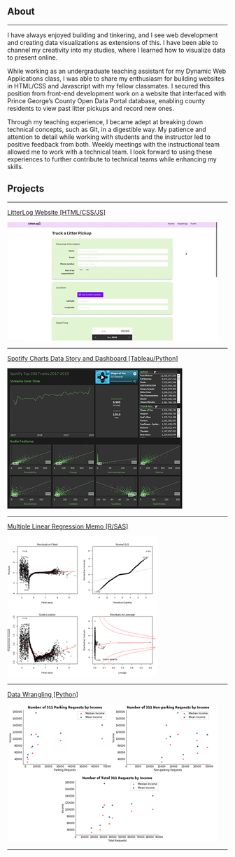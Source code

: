 ## About

---

I have always enjoyed building and tinkering, and I see web development and creating data visualizations as extensions of this. I have been able to channel my creativity into my studies, where I learned how to visualize data to present online.

While working as an undergraduate teaching assistant for my Dynamic Web Applications class, I was able to share my enthusiasm for building websites in HTML/CSS and Javascript with my fellow classmates. I secured this position from front-end development work on a website that interfaced with Prince George’s County Open Data Portal database, enabling county residents to view past litter pickups and record new ones.

Through my teaching experience, I became adept at breaking down technical concepts, such as Git, in a digestible way. My patience and attention to detail while working with students and the instructor led to positive feedback from both. Weekly meetings with the instructional team allowed me to work with a technical team. I look forward to using these experiences to further contribute to technical teams while enhancing my skills.

## Projects

---

[LitterLog Website [HTML/CSS/JS]](https://github.com/pagarc/morning-10)

[![LitterLog Website](img/litterlog.gif)](https://github.com/pagarc/morning-10)

---

[Spotify Charts Data Story and Dashboard [Tableau/Python]](https://github.com/pagarc/spotify-charts-story)

[![Spotify Charts Data Story and Dashboard](img/charts_dash_thumb.png)](https://github.com/pagarc/spotify-charts-story)

---

[Multiple Linear Regression Memo [R/SAS]](https://github.com/pagarc/mlr-memo)

[![Multiple Linear Regression Memo](img/mlr_assumpt_thumb.png)](https://github.com/pagarc/mlr-memo)

---

[Data Wrangling [Python]](https://github.com/pagarc/data-wrangling)

[![Data Wrangling](img/data_wrangling_thumb.png)](https://github.com/pagarc/data-wrangling)

---
